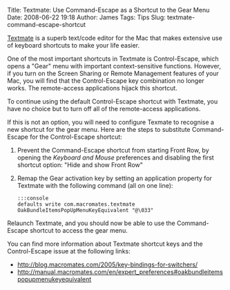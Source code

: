 Title: Textmate: Use Command-Escape as a Shortcut to the Gear Menu
Date: 2008-06-22 19:18
Author: James
Tags: Tips
Slug: textmate-command-escape-shortcut

[Textmate][] is a superb text/code editor for the Mac that makes
extensive use of keyboard shortcuts to make your life easier.

One of the most important shortcuts in Textmate is Control-Escape, which
opens a "Gear" menu with important context-sensitive functions. However,
if you turn on the Screen Sharing or Remote Management features of your
Mac, you will find that the Control-Escape key combination no longer
works. The remote-access applications hijack this shortcut.

To continue using the default Control-Escape shortcut with Textmate, you
have no choice but to turn off all of the remote-access applications.

If this is not an option, you will need to configure Texmate to
recognise a new shortcut for the gear menu. Here are the steps to
substitute Command-Escape for the Control-Escape shortcut:

1.  Prevent the Command-Escape shortcut from starting Front Row, by
    opening the *Keyboard and Mouse* preferences and disabling the first
    shortcut option: "Hide and show Front Row"
2.  Remap the Gear activation key by setting an application property for
    Textmate with the following command (all on one line):

        :::console
        defaults write com.macromates.textmate OakBundleItemsPopUpMenuKeyEquivalent "@\033"

Relaunch Textmate, and you should now be able to use the Command-Escape
shortcut to access the gear menu.

You can find more information about Textmate shortcut keys and the
Control-Escape issue at the following links:

-   <http://blog.macromates.com/2005/key-bindings-for-switchers/>
-   <http://manual.macromates.com/en/expert_preferences#oakbundleitemspopupmenukeyequivalent>

  [Textmate]: http://macromates.com/
